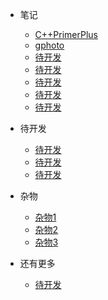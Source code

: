 - <span class="iconfont icon-atom"></span> 笔记
  - [<span class="iconfont icon-install"></span> C++PrimerPlus](program/cppprimerplus.md)
  - [<span class="iconfont icon-wxapp"></span> gphoto](program/gphoto.md)
  - [<span class="iconfont icon-page"></span> 待开发](program/page.md)
  - [<span class="iconfont icon-component"></span> 待开发](program/component.md)
  - [<span class="iconfont icon-matrix"></span> 待开发](program/data.md)
  - [<span class="iconfont icon-mix"></span> 待开发](program/mixin.md)
  - [<span class="iconfont icon-plugin"></span> 待开发](program/plugin.md)
- <span class="iconfont icon-crown"></span>待开发
  - [<span class="iconfont icon-satellite"></span> 待开发](program/积极心理学.md)
  - [<span class="iconfont icon-router"></span> 待开发](program/router.md)
  - [<span class="iconfont icon-alert"></span> 待开发](program/ui-feedback.md)
- <span class="iconfont icon-factory"></span> 杂物
  - [<span class="iconfont icon-file"></span> 杂物1](program/camera_exposure.md)
  - [<span class="iconfont icon-file"></span> 杂物2](program/linux.md)
  - [<span class="iconfont icon-pack"></span> 杂物3](program/readme.md)
- <span class="iconfont icon-magic"></span> 还有更多
  
  - [<span class="iconfont icon-nut"></span> 待开发](program/examples.md)
